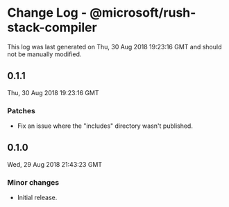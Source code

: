 # Change Log - @microsoft/rush-stack-compiler

This log was last generated on Thu, 30 Aug 2018 19:23:16 GMT and should not be manually modified.

## 0.1.1
Thu, 30 Aug 2018 19:23:16 GMT

### Patches

- Fix an issue where the "includes" directory wasn't published.

## 0.1.0
Wed, 29 Aug 2018 21:43:23 GMT

### Minor changes

- Initial release.

